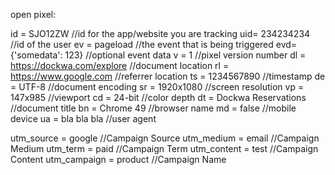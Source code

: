open pixel:

id = SJO12ZW                    //id for the app/website you are tracking
uid= 234234234                  //id of the user
ev = pageload                   //the event that is being triggered
evd= {'somedata': 123}          //optional event data
v  = 1                          //pixel version number
dl = https://dockwa.com/explore //document location
rl = https://www.google.com     //referrer location
ts = 1234567890                 //timestamp
de = UTF-8                      //document encoding
sr = 1920x1080                  //screen resolution
vp = 147x985                    //viewport
cd = 24-bit                     //color depth
dt = Dockwa Reservations        //document title
bn = Chrome 49                  //browser name
md = false                      //mobile device
ua = bla bla bla                //user agent

utm_source   = google  //Campaign Source
utm_medium   = email   //Campaign Medium
utm_term     = paid    //Campaign Term
utm_content  = test    //Campaign Content
utm_campaign = product //Campaign Name
